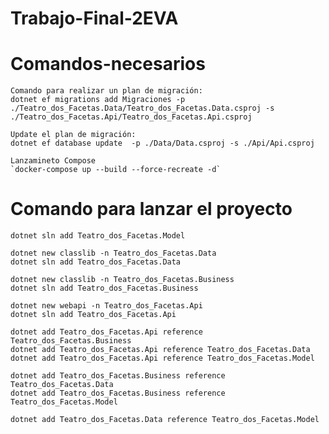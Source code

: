 # Trabajo-Final-2EVA

# Comandos-necesarios
    Comando para realizar un plan de migración:
    dotnet ef migrations add Migraciones -p ./Teatro_dos_Facetas.Data/Teatro_dos_Facetas.Data.csproj -s ./Teatro_dos_Facetas.Api/Teatro_dos_Facetas.Api.csproj

    Update el plan de migración:
    dotnet ef database update  -p ./Data/Data.csproj -s ./Api/Api.csproj

    Lanzamineto Compose
    `docker-compose up --build --force-recreate -d`
    
# Comando para lanzar el proyecto
    dotnet sln add Teatro_dos_Facetas.Model

    dotnet new classlib -n Teatro_dos_Facetas.Data
    dotnet sln add Teatro_dos_Facetas.Data

    dotnet new classlib -n Teatro_dos_Facetas.Business
    dotnet sln add Teatro_dos_Facetas.Business

    dotnet new webapi -n Teatro_dos_Facetas.Api
    dotnet sln add Teatro_dos_Facetas.Api

    dotnet add Teatro_dos_Facetas.Api reference Teatro_dos_Facetas.Business
    dotnet add Teatro_dos_Facetas.Api reference Teatro_dos_Facetas.Data
    dotnet add Teatro_dos_Facetas.Api reference Teatro_dos_Facetas.Model

    dotnet add Teatro_dos_Facetas.Business reference Teatro_dos_Facetas.Data
    dotnet add Teatro_dos_Facetas.Business reference Teatro_dos_Facetas.Model

    dotnet add Teatro_dos_Facetas.Data reference Teatro_dos_Facetas.Model